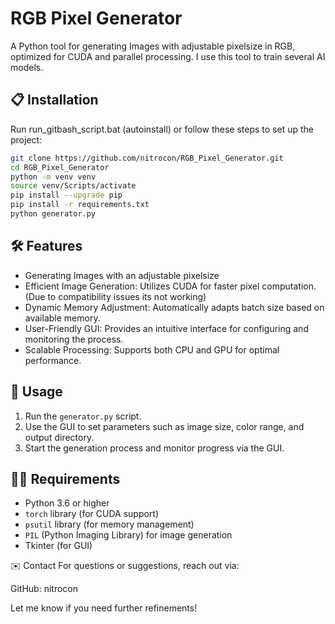 # RGB Pixel Generator

A Python tool for generating Images with adjustable pixelsize in RGB, optimized for CUDA and parallel processing.
I use this tool to train several AI models.

## 📋 Installation

Run run_gitbash_script.bat (autoinstall) or
follow these steps to set up the project:

```bash
git clone https://github.com/nitrocon/RGB_Pixel_Generator.git
cd RGB_Pixel_Generator
python -m venv venv
source venv/Scripts/activate
pip install --upgrade pip
pip install -r requirements.txt
python generator.py
```

## 🛠 Features

- Generating Images with an adjustable pixelsize
- Efficient Image Generation: Utilizes CUDA for faster pixel computation. (Due to compatibility issues its not working)
- Dynamic Memory Adjustment: Automatically adapts batch size based on available memory.
- User-Friendly GUI: Provides an intuitive interface for configuring and monitoring the process.
- Scalable Processing: Supports both CPU and GPU for optimal performance.

## 📄 Usage

1. Run the `generator.py` script.
2. Use the GUI to set parameters such as image size, color range, and output directory.
3. Start the generation process and monitor progress via the GUI.

## 🧑‍💻 Requirements

- Python 3.6 or higher
- `torch` library (for CUDA support)
- `psutil` library (for memory management)
- `PIL` (Python Imaging Library) for image generation
- Tkinter (for GUI)

✉️ Contact
For questions or suggestions, reach out via:

GitHub: nitrocon

Let me know if you need further refinements!
